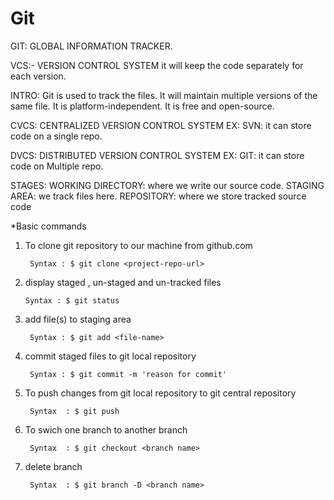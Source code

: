 # Git

GIT: GLOBAL INFORMATION TRACKER.

VCS:- VERSION CONTROL SYSTEM
it will keep the code separately for each version.

INTRO:
Git is used to track the files.
It will maintain multiple versions of the same file.
It is platform-independent.
It is free and open-source.

CVCS: CENTRALIZED VERSION CONTROL SYSTEM
EX: SVN: it can store code on a single repo.

DVCS: DISTRIBUTED VERSION CONTROL SYSTEM
EX: GIT: it can store code on Multiple repo.

STAGES:
WORKING DIRECTORY: where we write our source code.
STAGING AREA: we track files here.
REPOSITORY: where we store tracked source code


*Basic commands
1. To clone git repository to our machine from github.com 

        Syntax : $ git clone <project-repo-url>

2.  display staged , un-staged and un-tracked files

        Syntax : $ git status

3. add file(s) to staging area

        Syntax : $ git add <file-name>

4. commit staged files to git local repository

        Syntax : $ git commit -m 'reason for commit'

5. To push changes from git local repository to git central repository

        Syntax  : $ git push
        
6. To swich one branch to another branch

        Syntax  : $ git checkout <branch name>

7. delete branch

        Syntax  : $ git branch -D <branch name>   
